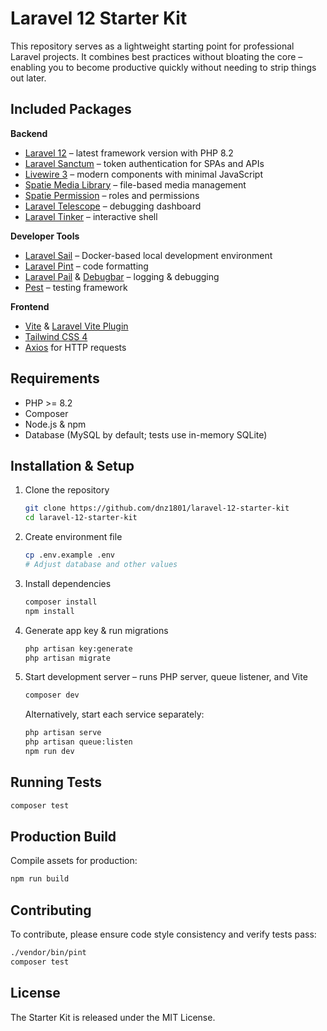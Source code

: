 # Laravel 12 Starter Kit

This repository serves as a lightweight starting point for professional Laravel projects. It combines best practices without bloating the core – enabling you to become productive quickly without needing to strip things out later.

## Included Packages

**Backend**

- [Laravel 12](https://laravel.com) – latest framework version with PHP 8.2
- [Laravel Sanctum](https://laravel.com/docs/sanctum) – token authentication for SPAs and APIs
- [Livewire 3](https://livewire.laravel.com/) – modern components with minimal JavaScript
- [Spatie Media Library](https://spatie.be/docs/laravel-medialibrary) – file-based media management
- [Spatie Permission](https://spatie.be/docs/laravel-permission) – roles and permissions
- [Laravel Telescope](https://laravel.com/docs/telescope) – debugging dashboard
- [Laravel Tinker](https://laravel.com/docs/tinker) – interactive shell

**Developer Tools**

- [Laravel Sail](https://laravel.com/docs/sail) – Docker-based local development environment
- [Laravel Pint](https://laravel.com/docs/pint) – code formatting
- [Laravel Pail](https://github.com/laravel/pail) & [Debugbar](https://github.com/barryvdh/laravel-debugbar) – logging & debugging
- [Pest](https://pestphp.com) – testing framework

**Frontend**

- [Vite](https://vitejs.dev) & [Laravel Vite Plugin](https://laravel.com/docs/vite)
- [Tailwind CSS 4](https://tailwindcss.com)
- [Axios](https://axios-http.com) for HTTP requests

## Requirements

- PHP >= 8.2
- Composer
- Node.js & npm
- Database (MySQL by default; tests use in-memory SQLite)

## Installation & Setup

1. Clone the repository
   ```bash
   git clone https://github.com/dnz1801/laravel-12-starter-kit
   cd laravel-12-starter-kit
   ```

2. Create environment file
   ```bash
   cp .env.example .env
   # Adjust database and other values
   ```

3. Install dependencies
   ```bash
   composer install
   npm install
   ```

4. Generate app key & run migrations
   ```bash
   php artisan key:generate
   php artisan migrate
   ```

5. Start development server – runs PHP server, queue listener, and Vite
   ```bash
   composer dev
   ```

   Alternatively, start each service separately:
   ```bash
   php artisan serve
   php artisan queue:listen
   npm run dev
   ```

## Running Tests

```bash
composer test
```

## Production Build

Compile assets for production:

```bash
npm run build
```
## Contributing

To contribute, please ensure code style consistency and verify tests pass:

```bash
./vendor/bin/pint
composer test
```

## License

The Starter Kit is released under the MIT License.
